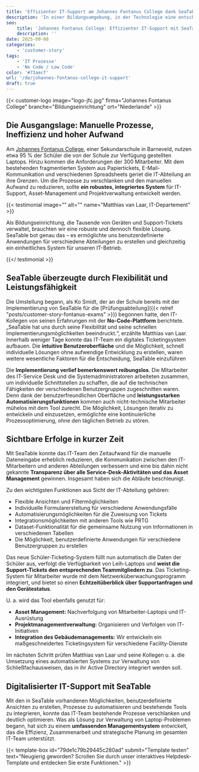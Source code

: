```yaml
---
title: 'Effizienter IT-Support am Johannes Fontanus College dank SeaTable'
description: 'In einer Bildungsumgebung, in der Technologie eine entscheidende Rolle im täglichen Lehr- und Lernbetrieb spielt, stand die IT-Abteilung des Johannes Fontanus College in den Niederlanden vor steigenden Herausforderungen. Matthias van Laar schildert, wie die College-IT ihre Prozesse mit SeaTable optimiert hat.'
seo:
    title: 'Johannes Fontanus College: Effizienter IT-Support mit SeaTable'
    description: ''
date: 2025-09-08
categories:
    - 'customer-story'
tags:
    - 'IT Prozesse'
    - 'No Code / Low Code'
color: '#73aecf'
url: '/de/johannes-fontanus-college-it-support'
draft: true
---
```


{{< customer-logo image="logo-jfc.jpg" firma="Johannes Fontanus College" branche="Bildungseinrichtung" ort="Niederlande" >}}

## Die Ausgangslage: Manuelle Prozesse, Ineffizienz und hoher Aufwand

Am [Johannes Fontanus College](https://www.jfc.nl/), einer Sekundarschule in Barneveld, nutzen etwa 95 % der Schüler die von der Schule zur Verfügung gestellten Laptops. Hinzu kommen die Anforderungen der 300 Mitarbeiter. Mit dem bestehenden fragmentierten System aus Papiertickets, E-Mail-Kommunikation und verschiedenen Spreadsheets geriet die IT-Abteilung an ihre Grenzen. Um die Prozesse zu verschlanken und den manuellen Aufwand zu reduzieren, sollte **ein robustes, integriertes System** für IT-Support, Asset-Management und Projektverwaltung entwickelt werden.

{{< testimonial image="" alt="" name="Matthias van Laar, IT-Departement" >}}

Als Bildungseinrichtung, die Tausende von Geräten und Support-Tickets verwaltet, brauchten wir 
eine robuste und dennoch flexible Lösung. SeaTable bot genau das – es ermöglichte uns 
benutzerdefinierte Anwendungen für verschiedene Abteilungen zu erstellen und gleichzeitig ein einheitliches System für unseren IT-Betrieb.

{{</ testimonial >}}

## SeaTable überzeugte durch Flexibilität und Leistungsfähigkeit
Die Umstellung begann, als Ko Smidt, der an der Schule bereits mit der Implementierung von SeaTable für die [Prüfungsabteilung]({{< relref "posts/customer-story-fontanus-exams" >}}) begonnen hatte, den IT-Kollegen von seinen Erfahrungen mit der **No-Code-Plattform** berichtete. „SeaTable hat uns durch seine Flexibilität und seine schnellen Implementierungsmöglichkeiten beeindruckt.“, erzählte Matthias van Laar. Innerhalb weniger Tage konnte das IT-Team ein digitales Ticketingsystem aufbauen. Die **intuitive Benutzeroberfläche** und die Möglichkeit, schnell individuelle Lösungen ohne aufwendige Entwicklung zu erstellen, waren weitere wesentliche Faktoren für die Entscheidung, SeaTable einzuführen

Die **Implementierung verlief bemerkenswert reibungslos**. Die Mitarbeiter des IT-Service Desk und die  Systemadministratoren arbeiteten zusammen, um individuelle Schnittstellen zu schaffen, die auf die technischen Fähigkeiten der verschiedenen Benutzergruppen zugeschnitten waren. Denn dank der benutzerfreundlichen Oberfläche und **leistungsstarken Automatisierungsfunktionen** kommen auch nicht-technische Mitarbeiter mühelos mit dem Tool zurecht. Die Möglichkeit, Lösungen iterativ zu entwickeln und einzusetzen, ermöglichte eine kontinuierliche Prozessoptimierung, ohne den täglichen Betrieb zu stören.


## Sichtbare Erfolge in kurzer Zeit

Mit SeaTable konnte das IT-Team den Zeitaufwand für die manuelle Dateneingabe erheblich reduzieren, die Kommunikation zwischen den IT-Mitarbeitern und anderen Abteilungen verbessern und eine bis dahin nicht gekannte **Transparenz über alle Service-Desk-Aktivitäten und das Asset Management** gewinnen. Insgesamt haben sich die Abläufe beschleunigt.

Zu den wichtigsten Funktionen aus Sicht der IT-Abteilung gehören:
  
- Flexible Ansichten und Filtermöglichkeiten 
- Individuelle Formularerstellung für verschiedene Anwendungsfälle 
- Automatisierungsmöglichkeiten für die Zuweisung von Tickets 
- Integrationsmöglichkeiten mit anderen Tools wie PRTG 
- Dataset-Funktionalität für die gemeinsame Nutzung von Informationen in verschiedenen Tabellen 
- Die Möglichkeit, benutzerdefinierte Anwendungen für verschiedene Benutzergruppen zu erstellen

Das neue Schüler-Ticketing-System füllt nun automatisch die Daten der Schüler aus, verfolgt die Verfügbarkeit von Leih-Laptops und **weist die Support-Tickets den entsprechenden Teammitgliedern zu**. Das Ticketing-System für Mitarbeiter wurde mit dem Netzwerküberwachungsprogramm integriert, und bietet so einen **Echtzeitüberblick über Supportanfragen und den Gerätestatus**.

U. a. wird das Tool ebenfalls genutzt für: 

- **Asset Management:** Nachverfolgung von Mitarbeiter-Laptops und IT-Ausrüstung 
- **Projektmanagementverwaltung:** Organisieren und Verfolgen von IT-Initiativen 
- **Integration des Gebäudemanagements:** Wir entwickeln ein maßgeschneidertes Ticketingsystem für verschiedene Facility-Dienste   

Im nächsten Schritt prüfen Matthias van Laar und seine Kollegen u. a. die Umsetzung eines automatisierten Systems zur Verwaltung von Schließfachausweisen, das in ihr Active Directory integriert werden soll.

## Digitalisierter IT-Support mit SeaTable

Mit den in SeaTable vorhandenen Möglichkeiten, benutzerdefinierte Ansichten zu erstellen, Prozesse zu automatisieren und bestehende Tools zu integrieren, konnte das IT-Team bestehende Prozesse verschlanken und deutlich optimieren. Was als Lösung zur Verwaltung von Laptop-Problemen begann, hat sich zu einem **umfassenden Managementsystem** entwickelt, das die Effizienz, Zusammenarbeit und strategische Planung im gesamten IT-Team unterstützt. 

{{< template-box id="79de1c79b29445c280ad" submit="Template testen" text="Neugierig geworden? Scrollen Sie durch unser interaktives Helpdesk-Template und entdecken Sie erste Funktionen." >}}